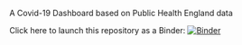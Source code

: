 A Covid-19 Dashboard based on Public Health England data

Click here to launch this repository as a Binder: [![Binder](https://mybinder.org/badge_logo.svg)](https://mybinder.org/v2/gh/Vesperu/programming-covid-project/HEAD)


